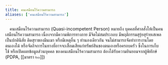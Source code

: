 ```yaml
---
title: คนเสมือนไร้ความสามารถ
aliases: ['คนเสมือนไร้ความสามารถ']
---
```


&emsp;คนเสมือนไร้ความสามารถ (Quasi-incompetent Person)
หมายถึง บุคคลที่ศาลสั่งให้เป็นคนเสมือนไร้ความสามารถ
เนื่องจากมีความพิการทางกาย มีจิตไม่สมประกอบ
มีพฤติกรรมสุรุ่ยสุร่ายเสเพลเป็นปกตินิสัย ติดสุราของมึนเมา หรือมีเหตุอื่น ๆ
ทำนองเดียวกัน จนไม่สามารถจัดทำการงานโดยตนเองได้
หรือจัดกิจการในทางที่อาจจะเสื่อมเสียแก่ทรัพย์สินของตนเองหรือครอบครัว
ซึ่งในการเก็บ ใช้ หรือเปิดเผยข้อมูลส่วนบุคคล ของคนเสมือนไร้ความสามารถ
ต้องได้รับความยินยอมจากผู้พิทักษ์ (PDPA, [[มาตรา ๒๐]])
